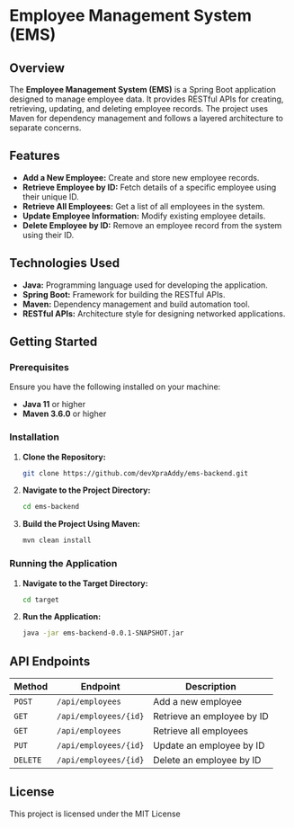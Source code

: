 # Employee Management System (EMS)

## Overview

The **Employee Management System (EMS)** is a Spring Boot application designed to manage employee data. It provides RESTful APIs for creating, retrieving, updating, and deleting employee records. The project uses Maven for dependency management and follows a layered architecture to separate concerns.

## Features

- **Add a New Employee:** Create and store new employee records.
- **Retrieve Employee by ID:** Fetch details of a specific employee using their unique ID.
- **Retrieve All Employees:** Get a list of all employees in the system.
- **Update Employee Information:** Modify existing employee details.
- **Delete Employee by ID:** Remove an employee record from the system using their ID.

## Technologies Used

- **Java:** Programming language used for developing the application.
- **Spring Boot:** Framework for building the RESTful APIs.
- **Maven:** Dependency management and build automation tool.
- **RESTful APIs:** Architecture style for designing networked applications.

## Getting Started

### Prerequisites

Ensure you have the following installed on your machine:

- **Java 11** or higher
- **Maven 3.6.0** or higher

### Installation

1. **Clone the Repository:**

    ```bash
    git clone https://github.com/devXpraAddy/ems-backend.git
    ```

2. **Navigate to the Project Directory:**

    ```bash
    cd ems-backend
    ```

3. **Build the Project Using Maven:**

    ```bash
    mvn clean install
    ```

### Running the Application

1. **Navigate to the Target Directory:**

    ```bash
    cd target
    ```

2. **Run the Application:**

    ```bash
    java -jar ems-backend-0.0.1-SNAPSHOT.jar
    ```

## API Endpoints

| **Method** | **Endpoint**               | **Description**                      |
|------------|----------------------------|--------------------------------------|
| `POST`     | `/api/employees`           | Add a new employee                   |
| `GET`      | `/api/employees/{id}`      | Retrieve an employee by ID           |
| `GET`      | `/api/employees`           | Retrieve all employees               |
| `PUT`      | `/api/employees/{id}`      | Update an employee by ID             |
| `DELETE`   | `/api/employees/{id}`      | Delete an employee by ID             |

## License
This project is licensed under the MIT License

